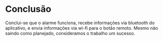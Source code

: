 # Conclusão

Conclui-se que o alarme funciona, recebe informações via bluetooth do aplicativo, e envia informações via wi-fi para o botão remoto. Mesmo não saindo como planejado, consideramos o trabalho um sucesso.
